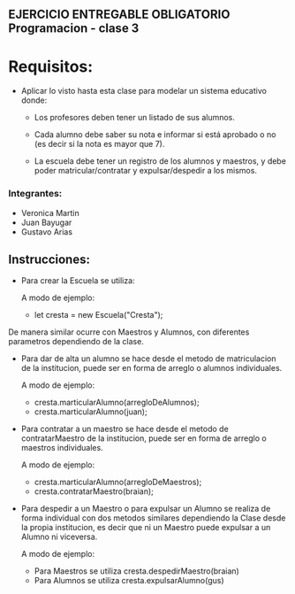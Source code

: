 ## EJERCICIO ENTREGABLE OBLIGATORIO Programacion - clase 3

# Requisitos:
  - Aplicar lo visto hasta esta clase para modelar un sistema educativo donde:
    - Los profesores deben tener un listado de sus alumnos.

    - Cada alumno debe saber su nota e informar si está aprobado o no (es decir si la nota es mayor que 7).
    - La escuela debe tener un registro de los alumnos y maestros, y debe poder matricular/contratar y expulsar/despedir a los mismos.


### Integrantes:
  - Veronica Martin
  - Juan Bayugar
  - Gustavo Arias

## Instrucciones:
 - Para crear la Escuela se utiliza:

    A modo de ejemplo:
      - let cresta = new Escuela("Cresta");

  De manera similar ocurre con Maestros y Alumnos, con diferentes parametros dependiendo de la clase.

 - Para dar de alta un alumno se hace desde el metodo de matriculacion de la institucion, puede ser en forma de arreglo o alumnos individuales.

    A modo de ejemplo:
      - cresta.marticularAlumno(arregloDeAlumnos);
      - cresta.marticularAlumno(juan);

  - Para contratar a un maestro se hace desde el metodo de contratarMaestro de la institucion, puede ser en forma de arreglo o maestros individuales.

    A modo de ejemplo:
      - cresta.marticularAlumno(arregloDeMaestros);
      - cresta.contratarMaestro(braian);

  - Para despedir a un Maestro o para expulsar un Alumno se realiza de forma individual con dos metodos similares dependiendo la Clase desde la propia institucion, es decir que ni un Maestro puede expulsar a un Alumno ni viceversa.

    A modo de ejemplo:
      - Para Maestros se utiliza cresta.despedirMaestro(braian)
      - Para Alumnos se utiliza cresta.expulsarAlumno(gus)
